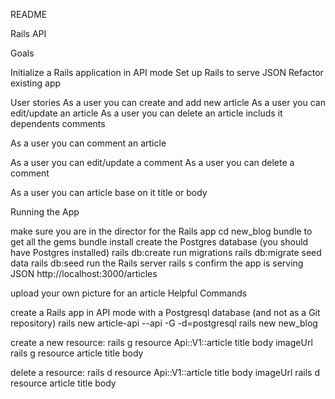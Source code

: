 README

Rails API

Goals

Initialize a Rails application in API mode
Set up Rails to serve JSON
Refactor existing app 

User stories 
  As a user you can create and add new article
  As a user you can edit/update an article
  As a user you can delete an article includs it dependents comments
  
  As a user you can comment an article

  As a user you can edit/update a comment 
  As a user you can delete a comment
  
  As a user you can article base on it title or body

Running the App

make sure you are in the director for the Rails app
    cd new_blog
bundle to get all the gems
    bundle install
create the Postgres database (you should have Postgres installed)
    rails db:create
run migrations
    rails db:migrate
seed data
    rails db:seed
run the Rails server
    rails s
confirm the app is serving JSON
    http://localhost:3000/articles
    
upload your own picture for an article 
Helpful Commands

create a Rails app in API mode with a Postgresql database (and not as a Git repository)
    rails new article-api --api -G -d=postgresql
    rails new new_blog 

create a new resource:
    rails g resource Api::V1::article title body imageUrl
    rails g resource article title body 
    
delete a resource:
rails d resource Api::V1::article title body imageUrl
rails d resource article title body 


